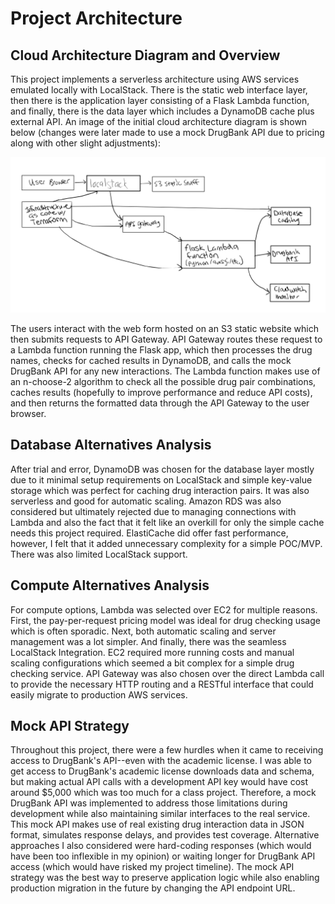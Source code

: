 # Project Architecture
## Cloud Architecture Diagram and Overview
This project implements a serverless architecture using AWS services emulated locally with LocalStack. There is the static web interface layer, then there is the application layer consisting of a Flask Lambda function, and finally, there is the data layer which includes a DynamoDB cache plus external API. An image of the initial cloud architecture diagram is shown below (changes were later made to use a mock DrugBank API due to pricing along with other slight adjustments):

<p float="left", align="center">
  <img src="../figs/cloud_architecture_diagram.png" width="550"/>
</p>

The users interact with the web form hosted on an S3 static website which then submits requests to API Gateway. API Gateway routes these request to a Lambda function running the Flask app, which then processes the drug names, checks for cached results in DynamoDB, and calls the mock DrugBank API for any new interactions. The Lambda function makes use of an n-choose-2 algorithm to check all the possible drug pair combinations, caches results (hopefully to improve performance and reduce API costs), and then returns the formatted data through the API Gateway to the user browser.

## Database Alternatives Analysis
After trial and error, DynamoDB was chosen for the database layer mostly due to it minimal setup requirements on LocalStack and simple key-value storage which was perfect for caching drug interaction pairs. It was also serverless and good for automatic scaling. Amazon RDS was also considered but ultimately rejected due to managing connections with Lambda and also the fact that it felt like an overkill for only the simple cache needs this project required. ElastiCache did offer fast performance, however, I felt that it added unnecessary complexity for a simple POC/MVP. There was also limited LocalStack support.

## Compute Alternatives Analysis
For compute options, Lambda was selected over EC2 for multiple reasons. First, the pay-per-request pricing model was ideal for drug checking usage which is often sporadic. Next, both automatic scaling and server management was a lot simpler. And finally, there was the seamless LocalStack Integration. EC2 required more running costs and manual scaling configurations which seemed a bit complex for a simple drug checking service. API Gateway was also chosen over the direct Lambda call to provide the necessary HTTP routing and a RESTful interface that could easily migrate to production AWS services.

## Mock API Strategy
Throughout this project, there were a few hurdles when it came to receiving access to DrugBank's API--even with the academic license. I was able to get access to DrugBank's academic license downloads data and schema, but making actual API calls with a development API key would have cost around $5,000 which was too much for a class project. Therefore, a mock DrugBank API was implemented to address those limitations during development while also maintaining similar interfaces to the real service. This mock API makes use of real existing drug interaction data in JSON format, simulates response delays, and provides test coverage. Alternative approaches I also considered were hard-coding responses (which would have been too inflexible in my opinion) or waiting longer for DrugBank API access (which would have risked my project timeline). The mock API strategy was the best way to preserve application logic while also enabling production migration in the future by changing the API endpoint URL.
